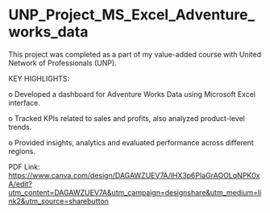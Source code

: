 # UNP_Project_MS_Excel_Adventure_works_data

This project was completed as a part of my value-added course with United Network of Professionals (UNP).

KEY HIGHLIGHTS:

o	Developed a dashboard for Adventure Works Data using Microsoft Excel interface.

o	Tracked KPIs related to sales and profits, also analyzed product-level trends.

o	Provided insights, analytics and evaluated performance across different regions.

PDF Link: https://www.canva.com/design/DAGAWZUEV7A/lHX3p6PIaGrAOOLqNPK0xA/edit?utm_content=DAGAWZUEV7A&utm_campaign=designshare&utm_medium=link2&utm_source=sharebutton
